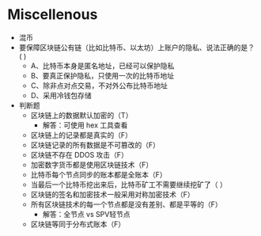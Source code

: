# Miscellenous

+ 混币
+ 要保障区块链公有链（比如比特币、以太坊）上账户的隐私、说法正确的是？( )
    * A、比特币本身是匿名地址，已经可以保护隐私
    * B、要真正保护隐私，只使用一次的比特币地址
    * C、除非点对点交易，不对外公布比特币地址
    * D、采用冷钱包存储
+ 判断题
    * 区块链上的数据默认加密的（T）
        - 解答：可使用 hex 工具查看
    * 区块链上的记录都是真实的（F）
    * 区块链记录的所有数据是不可篡改的（F） 
    * 区块链不存在 DDOS 攻击（F）
    * 加密数字货币都是使用区块链技术（F） 
    * 比特币每个节点同步的账本都是全账本（F）
    * 当最后一个比特币挖出来后，比特币矿工不需要继续挖矿了（ ）
    * 区块链的签名和加密技术一般采用对称加密技术（F）
    * 所有区块链技术的每一个节点都是没有差别、都是平等的（F）
        - 解答：全节点 vs SPV轻节点
    * 区块链等同于分布式账本（F）